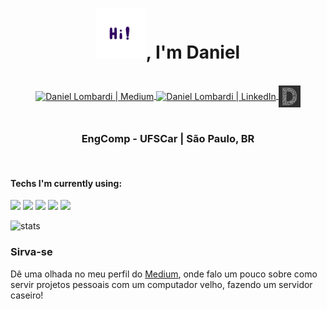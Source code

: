 <div align="center">
 <h1><img src="/static/icons/hi.gif" height="80px">, I'm Daniel</h1>
</div>

<br>

<div align="center">
 <a href="https://lombardi-daniel-o.medium.com" target="_blank">
   <img align="center" alt="Daniel Lombardi | Medium" width="35px" src="https://img.icons8.com/ios/32/000000/medium-logo.png" \>
   </a>

  <a href="https://www.linkedin.com/in/daniel-lombardi/" target="_blank">
    <img align="center" alt="Daniel Lombardi | LinkedIn" width="35px" src="https://img.icons8.com/doodle/48/000000/linkedin--v2.png" \>
    </a>

  <a href="https://www.linkedin.com/in/daniel-lombardi/" target="_blank">
   <img align="center" alt="Daniel Lombardi | Website" width="35px" src="/static/icons/web.png" style="-webkit-filter: grayscale(100%); filter: grayscale(100%);" \>
   </a>

  </div>


<br>

<div align="center">
    <h3>EngComp - UFSCar |  São Paulo, BR </h3>
</div>

<br>

#### Techs I'm currently using:
<code><a href="https://www.python.org/" target="_blank"><img height="50" src="https://www.vectorlogo.zone/logos/python/python-ar21.svg"></a></code>
<code><a href="https://www.tensorflow.org" target="_blank"><img height="50" src="https://www.vectorlogo.zone/logos/tensorflow/tensorflow-ar21.svg"></a></code>
<code><a href="https://www.docker.io/" target="_blank"><img height="50" src="https://www.vectorlogo.zone/logos/docker/docker-ar21.svg"></a></code>
<code><a href="https://www.postgresql.org/" target="_blank"><img height="50" src="https://www.vectorlogo.zone/logos/postgresql/postgresql-horizontal.svg"></a></code>
<code><a href="https://git-scm.com/" target="_blank"><img height="50" src="https://www.vectorlogo.zone/logos/git-scm/git-scm-ar21.svg"></a></code>
<br>

![stats](https://github-readme-stats.vercel.app/api?username=LombardiDaniel&count_private=true&show_icons=true&theme=slateorange)


### Sirva-se
Dê uma olhada no meu perfil do [Medium](https://lombardi-daniel-o.medium.com), onde falo um pouco sobre como servir projetos pessoais com um computador velho, fazendo um servidor caseiro!
